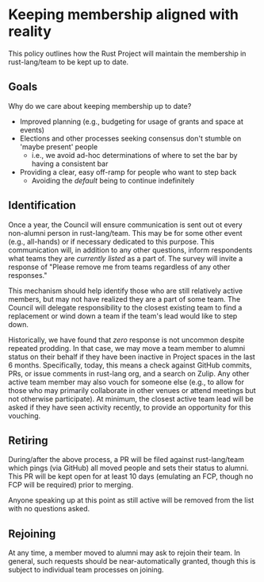 # Keeping membership aligned with reality

This policy outlines how the Rust Project will maintain the membership in rust-lang/team to be kept up to date.

## Goals

Why do we care about keeping membership up to date?

* Improved planning (e.g., budgeting for usage of grants and space at events)
* Elections and other processes seeking consensus don't stumble on 'maybe present' people
  * i.e., we avoid ad-hoc determinations of where to set the bar by having a consistent bar
* Providing a clear, easy off-ramp for people who want to step back
  * Avoiding the *default* being to continue indefinitely

## Identification

Once a year, the Council will ensure communication is sent out ot every
non-alumni person in rust-lang/team. This may be for some other event (e.g.,
all-hands) or if necessary dedicated to this purpose. This communication will,
in addition to any other questions, inform respondents what teams they are
*currently listed* as a part of. The survey will invite a response of "Please
remove me from <blank> teams regardless of any other responses."

This mechanism should help identify those who are still relatively active
members, but may not have realized they are a part of some team. The Council
will delegate responsibility to the closest existing team to find a replacement
or wind down a team if the team's lead would like to step down.

Historically, we have found that *zero* response is not uncommon despite
repeated prodding. In that case, we may move a team member to alumni status on
their behalf if they have been inactive in Project spaces in the last 6 months.
Specifically, today, this means a check against GitHub commits, PRs, or issue
comments in rust-lang org, and a search on Zulip. Any other active team member
may also vouch for someone else (e.g., to allow for those who may primarily
collaborate in other venues or attend meetings but not otherwise participate).
At minimum, the closest active team lead will be asked if they have seen
activity recently, to provide an opportunity for this vouching.

## Retiring

During/after the above process, a PR will be filed against rust-lang/team which
pings (via GitHub) all moved people and sets their status to alumni. This PR
will be kept open for at least 10 days (emulating an FCP, though no FCP will be
required) prior to merging.

Anyone speaking up at this point as still active will be removed from the list
with no questions asked.

## Rejoining

At any time, a member moved to alumni may ask to rejoin their team. In general,
such requests should be near-automatically granted, though this is subject to
individual team processes on joining.
